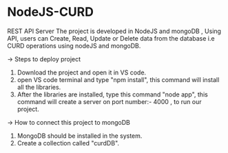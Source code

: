 # NodeJS-CURD


REST API Server
The project is developed in NodeJS and mongoDB , Using API, users can Create, Read, Update or Delete data from the database i.e CURD operations using nodeJS and mongoDB.

-> Steps to deploy project
1) Download the project and open it in VS code.
2) open VS code terminal and type "npm install",  this command will install all the libraries.
3) After the libraries are installed, type this command "node app", this command will create a server on port number:- 4000 , to run our project.


-> How to connect this project to mongoDB
1) MongoDB should be installed in the system.
2) Create a collection called "curdDB".
